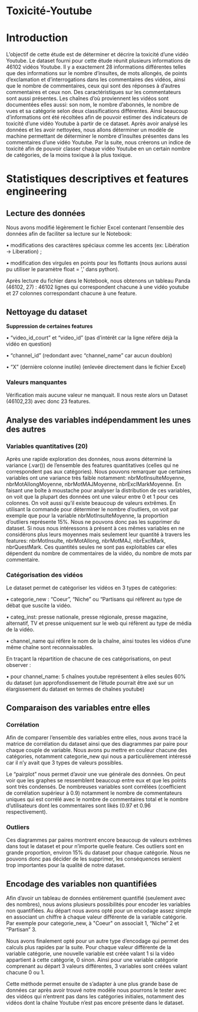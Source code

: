 # Toxicité-Youtube

# Introduction

L’objectif de cette étude est de déterminer et décrire la toxicité d’une vidéo Youtube. Le dataset fourni pour cette étude réunit plusieurs informations de 46102 vidéos Youtube.
Il y a exactement 28 informations différentes telles que des informations sur le nombre d’insultes, de mots allongés, de points d’exclamation et d’interrogations dans les commentaires des vidéos, ainsi que le nombre de commentaires, ceux qui sont des réponses à d’autres commentaires et ceux non. Des caractéristiques sur les commentateurs sont aussi présentes. Les chaînes d’où proviennent les vidéos sont documentées elles aussi: son nom, le nombre d’abonnés, le nombre de vues et sa catégorie selon deux classifications différentes.
Ainsi beaucoup d’informations ont été récoltées afin de pouvoir estimer des indicateurs de toxicité d’une vidéo Youtube à partir de ce dataset. Après avoir analysé les données et les avoir nettoyées, nous allons déterminer un modèle de machine permettant de déterminer le nombre d’insultes présentes dans les commentaires d’une vidéo Youtube. Par la suite, nous créerons un
indice de toxicité afin de pouvoir classer chaque vidéo Youtube en un certain nombre de catégories, de la moins toxique à la plus toxique.

# Statistiques descriptives et features engineering

## Lecture des données

Nous avons modifié légèrement le fichier Excel contenant l’ensemble des données afin de faciliter sa lecture sur le Notebook:

• modifications des caractères spéciaux comme les accents (ex: Libération → Liberation) ;


• modification des virgules en points pour les flottants (nous aurions aussi pu utiliser le paramètre float = ’,’ dans python).

Après lecture du fichier dans le Notebook, nous obtenons un tableau Panda (46102, 27) : 46102 lignes qui correspondent chacune à une vidéo youtube et 27 colonnes correspondant chacune à une feature.

## Nettoyage du dataset

**Suppression de certaines features**

• “video_id_court” et “video_id” (pas d’intérêt car la ligne réfère déjà la vidéo en question)

• “channel_id” (redondant avec “channel_name” car aucun doublon)

• “X” (dernière colonne inutile) (enlevée directement dans le fichier Excel)

### Valeurs manquantes

Vérification mais aucune valeur ne manquait.
Il nous reste alors un Dataset (46102,23) avec donc 23 features.

## Analyse des variables indépendamment les unes des autres

### Variables quantitatives (20)

Après une rapide exploration des données, nous avons déterminé la variance (.var()) de l’ensemble des features quantitatives (celles qui ne correspondent pas aux catégories).
Nous pouvons remarquer que certaines variables ont une variance très faible notamment: nbrMotInsulteMoyenne, nbrMotAllongMoyenne, nbrMotMAJMoyenne, nbrExclMarkMoyenne.
En faisant une boîte à moustache pour analyser la distribution de ces variables, on voit que la plupart des données ont une valeur entre 0 et 1 pour ces colonnes. On voit aussi qu’il existe beaucoup de valeurs extrêmes.
En utilisant la commande pour déterminer le nombre d’outliers, on voit par exemple que pour la variable nbrMotInsulteMoyenne, la proportion d’outliers représente 15%. Nous ne pouvons donc pas les supprimer du dataset.
Si nous nous intéressons à présent à ces mêmes variables en ne considérons plus leurs moyennes mais seulement leur quantité à travers les features: nbrMotInsulte, nbrMotAllong, nbrMotMAJ, nbrExclMark, nbrQuestMark. Ces quantités seules ne sont pas exploitables car elles dépendent du nombre de commentaires de la vidéo, du nombre de mots par commentaire.

### Catégorisation des vidéos

Le dataset permet de catégoriser les vidéos en 3 types de catégories:

• categorie_new : “Coeur”, “Niche” ou “Partisans qui réfèrent au type de débat que suscite la vidéo.

• categ_inst: presse nationale, presse régionale, presse magazine, alternatif, TV et presse uniquement sur le web qui réfèrent au type de média de la vidéo.

• channel_name qui réfère le nom de la chaîne, ainsi toutes les vidéos d’une même chaîne sont reconnaissables.

En traçant la répartition de chacune de ces catégorisations, on peut observer :

• pour channel_name: 5 chaînes youtube représentent à elles seules 60% du dataset (un approfondissement de l’étude pourrait être axé sur un élargissement du dataset en termes de chaînes youtube)

## Comparaison des variables entre elles

### Corrélation

Afin de comparer l’ensemble des variables entre elles, nous avons tracé la matrice de corrélation du dataset ainsi que des diagrammes par paire pour chaque couple de variable. Nous avons pu mettre en couleur chacune des catégories, notamment categorie_new qui nous a particulièrement intéressé car il n’y avait que 3 types de valeurs possibles.

Le “pairplot” nous permet d’avoir une vue générale des données. On peut voir que les graphes se ressemblent beaucoup entre eux et que les points sont très condensés.
De nombreuses variables sont corrélées (coefficient de corrélation supérieur à 0.9) notamment le nombre de commentateurs uniques qui est corrélé avec le nombre de commentaires total et le nombre d’utilisateurs dont les commentaires sont likés (0.97 et 0.96 respectivement).

### Outliers

Ces diagrammes par paires montrent encore beaucoup de valeurs extrêmes dans tout le dataset et pour n’importe quelle feature. Ces outliers sont en grande proportion, environ 15% du dataset pour chaque catégorie. Nous ne pouvons donc pas décider de les supprimer, les conséquences seraient trop importantes pour la qualité de notre dataset.

## Encodage des variables non quantifiées

Afin d’avoir un tableau de données entièrement quantifié (seulement avec des nombres), nous avions plusieurs possibilités pour encoder les variables non quantifiées.
Au départ nous avons opté pour un encodage assez simple en associant un chiffre à chaque valeur différente de la variable catégorie. Par exemple pour categorie_new, à "Coeur" on associait 1, “Niche” 2 et “Partisan” 3.

Nous avons finalement opté pour un autre type d’encodage qui permet des calculs plus rapides par la suite. Pour chaque valeur différente de la variable catégorie, une nouvelle variable est créée valant 1 si la vidéo appartient à cette catégorie, 0 sinon. Ainsi pour une variable catégorie comprenant au départ 3 valeurs différentes, 3 variables sont créées valant chacune 0 ou 1.

Cette méthode permet ensuite de s’adapter à une plus grande base de données car après avoir trouvé notre modèle nous pourrons le tester avec des vidéos qui n’entrent pas dans les catégories initiales, notamment des vidéos dont la chaîne Youtube n’est pas encore présente dans le dataset.
